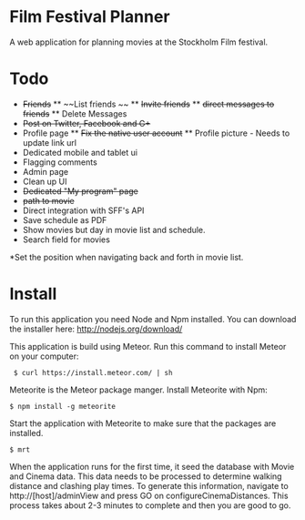 Film Festival Planner
=====================

A web application for planning movies at the Stockholm Film festival.

Todo
===============

* ~~Friends~~
** ~~List friends ~~
** ~~Invite friends~~
** ~~direct messages to friends~~
** Delete Messages
* ~~Post on Twitter, Facebook and G+~~
* Profile page
** ~~Fix the native user account~~
** Profile picture - Needs to update link url
* Dedicated mobile and tablet ui
* Flagging comments
* Admin page
* Clean up UI
* ~~Dedicated "My program" page~~
* ~~path to movie~~
* Direct integration with SFF's API
* Save schedule as PDF
* Show movies but day in movie list and schedule.
* Search field for movies

*Set the position when navigating back and forth in movie list.

Install
=======

To run this application you need Node and Npm installed. You can download the installer here: http://nodejs.org/download/

This application is build using Meteor. Run this command to install Meteor on your computer:

```
 $ curl https://install.meteor.com/ | sh
```

Meteorite is the Meteor package manger. Install Meteorite with Npm:

```
$ npm install -g meteorite
```

Start the application with Meteorite to make sure that the packages are installed.

```
$ mrt
```

When the application runs for the first time, it seed the database with Movie and Cinema data.
This data needs to be processed to determine walking distance and clashing play times. To generate this information, navigate to http://[host]/adminView
and press GO on configureCinemaDistances. This process takes about 2-3 minutes to complete and then you are good to go.

